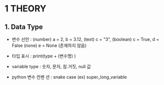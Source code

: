 # 1 THEORY
## 1. Data Type
- 변수 선언 :  (number) a = 2, b = 3.12,
              (text) c = "3", 
              (boolean) c = True,  d = False 
              (none) e = None (존재하지 않음)
              
- 타입 표시 : print(type + (변수명) )
- variable type : 숫자, 문자, 참.거짓, null 값
- python 변수 컨벤 션 : snake case (ex) super_long_variable 
